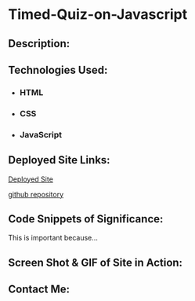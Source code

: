 # Timed-Quiz-on-Javascript


## Description:



## Technologies Used:

- ### HTML
- ### CSS
- ### JavaScript


## Deployed Site Links:

[Deployed Site](https://onlymehere.github.io/timed-quiz-on-javascript/)

[github repository](https://github.com/OnlyMeHere/timed-quiz-on-javascript)


## Code Snippets of Significance:
This is important because...


## Screen Shot & GIF of Site in Action:



## Contact Me:



